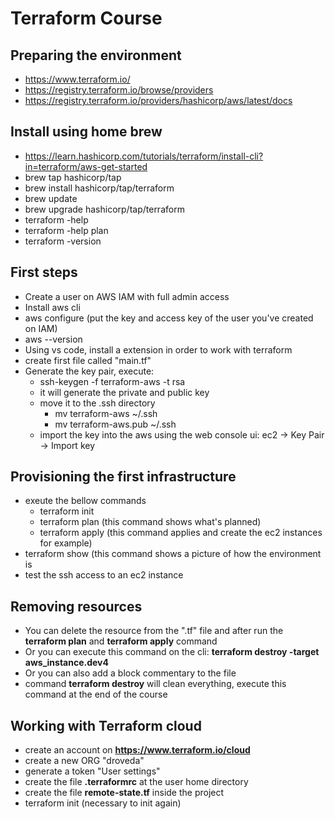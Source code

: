 # Terraform Course

## Preparing the environment
* https://www.terraform.io/
* https://registry.terraform.io/browse/providers
* https://registry.terraform.io/providers/hashicorp/aws/latest/docs

## Install using home brew
* https://learn.hashicorp.com/tutorials/terraform/install-cli?in=terraform/aws-get-started
* brew tap hashicorp/tap
* brew install hashicorp/tap/terraform
* brew update
* brew upgrade hashicorp/tap/terraform
* terraform -help
* terraform -help plan
* terraform -version

## First steps
* Create a user on AWS IAM with full admin access
* Install aws cli
* aws configure (put the key and access key of the user you've created on IAM) 
* aws --version
* Using vs code, install a extension in order to work with terraform
* create first file called "main.tf"
* Generate the key pair, execute:
  * ssh-keygen -f terraform-aws -t rsa
  * it will generate the private and public key
  * move it to the .ssh directory
    * mv terraform-aws ~/.ssh
    * mv terraform-aws.pub ~/.ssh
  * import the key into the aws using the web console ui: ec2 -> Key Pair -> Import key
  
## Provisioning the first infrastructure
* exeute the bellow commands
  * terraform init
  * terraform plan (this command shows what's planned)
  * terraform apply (this command applies and create the ec2 instances for example)
* terraform show (this command shows a picture of how the environment is
* test the ssh access to an ec2 instance

## Removing resources
* You can delete the resource from the ".tf" file and after run the **terraform plan** and **terraform apply** command
* Or you can execute this command on the cli: **terraform destroy -target aws_instance.dev4**
* Or you can also add a block commentary to the file
* command **terraform destroy** will clean everything, execute this command at the end of the course

## Working with Terraform cloud
* create an account on **https://www.terraform.io/cloud**
* create a new ORG "droveda"
* generate a token "User settings"
* create the file **.terraformrc** at the user home directory
* create the file **remote-state.tf** inside the project
* terraform init (necessary to init again)